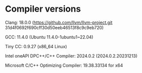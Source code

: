 # Compiler versions

Clang: 18.0.0 (https://github.com/llvm/llvm-project.git 31d4f0692f690cff30d50eeb46513f8c9c9eb720)

GCC: 11.4.0 (Ubuntu 11.4.0-1ubuntu1~22.04)

Tiny CC: 0.9.27 (x86_64 Linux)

Intel oneAPI DPC++/C++ Compiler: 2024.0.2 (2024.0.2.20231213)

Microsoft C/C++ Optimizing Compiler: 19.38.33134 for x64